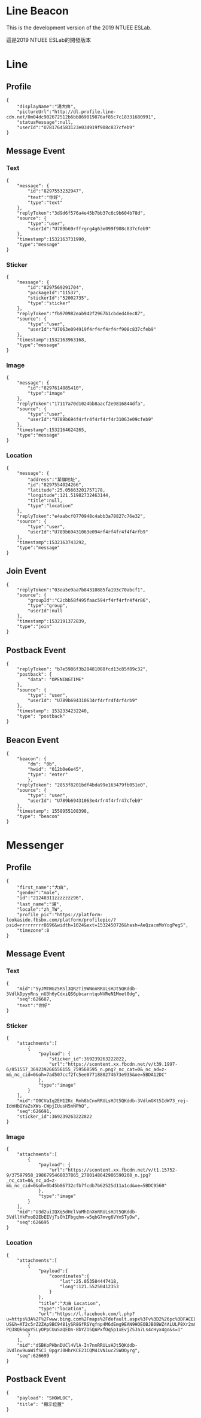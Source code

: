 # Line Beacon

This is the development version of the 2019 NTUEE ESLab.

這是2019 NTUEE ESLab的開發版本

# Line 

## Profile

    {
        "displayName":"湯大由",
        "pictureUrl":"http://dl.profile.line-cdn.net/0m04dc902672512b6bb869019876af85c7c18331680991",
        "statusMessage":null,
        "userId":"U781764583123e034919f908c837cfeb9"
    }

## Message Event

### Text

    {
        "message": {
            "id":"8297553232947",
            "text":"你好",
            "type":"text"
        },
        "replyToken":"3d9d6f576a4e45b7bb37c6c9b604b78d",
        "source": {
            "type":"user",
            "userId":"U789b69rffrgrg4g63e099f908c837cfeb9"
        },
        "timestamp":1532163731990,
        "type":"message"
    }

### Sticker

    {
        "message": {
            "id":"8297569291704",
            "packageId":"11537",
            "stickerId":"52002735",
            "type":"sticker"
        },
        "replyToken":"fb970982eab942f2967b1cbded40ec87",
        "source": {
            "type":"user",
            "userId":"U7063e094919f4rf4rf4rf4rf908c837cfeb9"
        },
        "timestamp":1532163963168,
        "type":"message"
    }

### Image

    {
        "message": {
            "id":"8297614885410",
            "type":"image"
        },
        "replyToken":"17117a70d1024bb8aacf2e9816844dfa",
        "source": {
            "type":"user",
            "userId":"U789b694f4rfr4f4rf4rf4r31063e09cfeb9"
        },
        "timestamp":1532164624265,
        "type":"message"
    }

### Location

    {
        "message": {
            "address":"某個地址",
            "id":"8297554024266",
            "latitude":25.05663201757178,
            "longitude":121.51982732463144,
            "title":null,
            "type":"location"
        },
        "replyToken":"e4aabcf0770948c4abb3a78827c76e32",
        "source": {
            "type":"user",
            "userId":"U789b69431063e094rf4rf4fr4f4f4rfb9"
        },
        "timestamp":1532163743292,
        "type":"message"
    }

## Join Event

    {
        "replyToken":"03ea5e9aa7b84310885fa193c70abcf1",
        "source": {
            "groupId":"C2cbb58f495faac594rf4rf4rfr4f4r86",
            "type":"group",
            "userId":null
        },
        "timestamp":1532191372839,
        "type":"join"
    }

## Postback Event

    {
        "replyToken": "b7e5986f3b28481088fcd13c85f89c32", 
        "postback": {
            "data": "OPENINGTIME"
        }, 
        "source": {
            "type": "user", 
            "userId": "U789b694310634rf4rfr4f4rf4rb9"
        }, 
        "timestamp": 1532334232240, 
        "type": "postback"
    }

## Beacon Event

    {
        "beacon": {
            "dm": "0b", 
            "hwid": "012b0e6e45", 
            "type": "enter"
            }, 
        "replyToken": "2853f8201bdf4bda99e163479fb051e0", 
        "source": {
            "type": "user", 
            "userId": "U789b69431063e4rfr4f4rfr47cfeb9"
        }, 
        "timestamp": 1558955108398, 
        "type": "beacon"
    }

# Messenger

## Profile

    {
        "first_name":"大由",
        "gender":"male",
        "id":"21248311zzzzzzz96",
        "last_name":"湯",
        "locale":"zh_TW",
        "profile_pic":"https://platform-lookaside.fbsbx.com/platform/profilepic/?psid=rrrrrrrrr8696&width=1024&ext=1532450726&hash=AeQzacmMoYogPegS",
        "timezone":8
    }

## Message Event

### Text

    {
        "mid":"5yJMTWGz5RSl3QR2Ti9WNnnRRULsHJt5QKddb-3VdlkDpyyRns_nU3h6yCdxiQS6pbcarntqoNVReN1Moet0dg",
        "seq":626687,
        "text":"你好"
    }

### Sticker

    {
        "attachments":[
            {
                "payload": {
                    "sticker_id":369239263222822,
                    "url":"https://scontent.xx.fbcdn.net/v/t39.1997-6/851557_369239266556155_759568595_n.png?_nc_cat=0&_nc_ad=z-m&_nc_cid=0&oh=7ad507ccf2fc5ee0771880274673e935&oe=5BDA12DC"
                },
                "type":"image"
            }
        ],
        "mid":"O0CVaIq2EH12Kc_Rmh8bCnnRRULsHJt5QKddb-3VdlmGKt5IdW73_rej-IdnHbQYaZsXWs-CWpjIUusH5nNPhQ",
        "seq":626691,
        "sticker_id":369239263222822
    }

### Image

    {
        "attachments":[
            {
                "payload": {
                    "url":"https://scontent.xx.fbcdn.net/v/t1.15752-9/37597958_1986795468037865_2780148642986590208_n.jpg?_nc_cat=0&_nc_ad=z-m&_nc_cid=0&oh=0b45b86732cfb7fcdb7b62525d11a1cd&oe=5BDC9560"
                },
                "type":"image"
            }
        ],
        "mid":"U3d2uiIQXq5dHclVoMhInXnRRULsHJt5QKddb-3VdllYkPxoB2EbEEVjTsOhIFbgqhm-w5qbG7mvg6VYmSTyOw",
        "seq":626695
    }

### Location

    {
        "attachments":[
            {
                "payload":{
                    "coordinates":{
                        "lat":25.053584447418,
                        "long":121.55250412353
                    }
                },
                "title":"大由 Location",
                "type":"location",
                "url":"https://l.facebook.com/l.php?u=https%3A%2F%2Fwww.bing.com%2Fmaps%2Fdefault.aspx%3Fv%3D2%26pc%3DFACEBK%26mid%3D8100%26where1%3D25.053584447418%252C%2B121.55250412353%26FORM%3DFBKPL1%26mkt%3Den-US&h=AT2c5rZ2ZAp9BC9481ySR8GfRSYqfnp4M6dEmg9EAN9HOEOBJB0BWZ4ALULP8Xr2m8WRjBL5V4TjngC7W-PQ38Qk6quY5LyOPpCUuSaQEDn-8bYZ15QAPxfOq5p1xEvjZ5Ja7Ls4cHyx4go&s=1"
            }
        ],
        "mid":"dSBKoPHbnDUCl4VlA-In7nnRRULsHJt5QKddb-3Vdlnx9uaWifSCI_0pgrJ0HhrKCE21CQM41VN1ucZ5WOOyrg",
        "seq":626699
    }

## Postback Event

    {
        "payload": "SHOWLOC", 
        "title": "顯示位置"
    }
